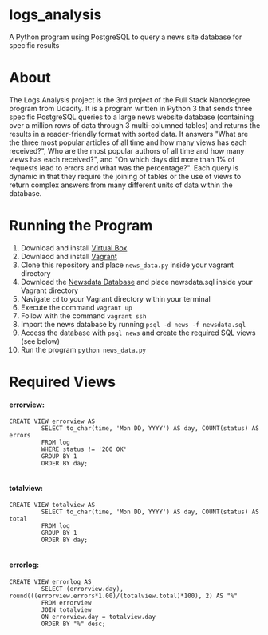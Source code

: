 # logs_analysis
A Python program using PostgreSQL to query a news site database for specific results
<br>
<h1>About</h1>
<p>The Logs Analysis project is the 3rd project of the Full Stack Nanodegree program from Udacity.
   It is a program written in Python 3 that sends three specific PostgreSQL queries to a large news website database
   (containing over a million rows of data through 3 multi-columned tables) and returns the results in
   a reader-friendly format with sorted data. It answers "What are the three most popular articles of all time and how many views has each received?", Who are the most popular authors of all time and how many views has each received?", and "On which days did more than 1% of requests lead to errors and what was the percentage?". Each query is dynamic in that they require the joining of tables or the use of views to return complex answers from many different units of data within the database.</p>

   <h1>Running the Program</h1>
   <ol>
   <li>Download and install <a href='https://www.virtualbox.org/'>Virtual Box</a>
   <li>Downlaod and install <a href='https://www.vagrantup.com/downloads.html'>Vagrant</a>
   <li>Clone this repository and place <code>news_data.py</code> inside your vagrant directory
   <li>Download the <a href='http://bit.ly/2y4PPQy'>Newsdata Database</a> and place newsdata.sql inside your Vagrant directory
   <li>Navigate <code>cd</code> to your Vagrant directory within your terminal
   <li>Execute the command <code>vagrant up</code>
   <li>Follow with the command <code>vagrant ssh</code>
   <li>Import the news database by running <code>psql -d news -f newsdata.sql</code>
   <li>Access the database with <code>psql news</code> and create the required SQL views (see below)
   <li>Run the program <code>python news_data.py</code>
   </ol>

<h1>Required Views</h1>
<h4>errorview:</h4>
<p><code>CREATE VIEW errorview AS
         SELECT to_char(time, 'Mon DD, YYYY') AS day, COUNT(status) AS errors
         FROM log
         WHERE status != '200 OK'
         GROUP BY 1
         ORDER BY day;
   </code>

<h4>totalview:</h4>
<p><code>CREATE VIEW totalview AS    
         SELECT to_char(time, 'Mon DD, YYYY') AS day, COUNT(status) AS total
         FROM log
         GROUP BY 1
         ORDER BY day;
   </code>

<h4>errorlog:</h4>
<p><code>CREATE VIEW errorlog AS    
         SELECT (errorview.day), round(((errorview.errors*1.00)/(totalview.total)*100), 2) AS "%"
         FROM errorview
         JOIN totalview
         ON errorview.day = totalview.day
         ORDER BY "%" desc;
   </code>

